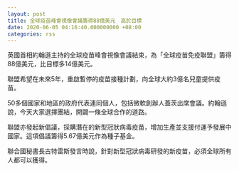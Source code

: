 ```yaml
---
layout: post
title: 全球疫苗峰會視像會議籌得88億美元　高於目標
date: 2020-06-05 04:16:40.000000000 +08:00
categories: rss
---
```


英國首相約翰遜主持的全球疫苗峰會視像會議結束，為「全球疫苗免疫聯盟」籌得88億美元，比目標多14億美元。

聯盟希望在未來5年，重啟暫停的疫苗接種計劃，向全球大約3億名兒童提供疫苗。

50多個國家和地區的政府代表連同個人，包括微軟創辦人蓋茨出席會議。約翰遜說，今天大家選擇團結，開闢一條全球合作的道路。
 
聯盟亦發起新倡議，採購潛在的新型冠狀病毒疫苗，增加生產並支援付運予發展中國家。這項倡議籌得5.67億美元作為種子基金。

聯合國秘書長古特雷斯發言時說，針對新型冠狀病毒研發的新疫苗，必須全球所有人都可以獲得。
